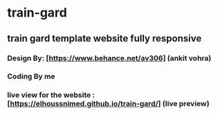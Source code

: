 # train-gard
## train gard template website fully responsive
### Design By: [https://www.behance.net/av306] (ankit vohra)
### Coding By me 
### live view for the website : [https://elhoussnimed.github.io/train-gard/] (live preview)
